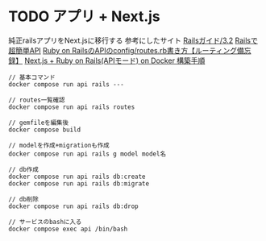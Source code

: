 # TODO アプリ + Next.js
純正railsアプリをNext.jsに移行する
参考にしたサイト
[Railsガイド/3.2](https://railsguides.jp/api_app.html#%E6%97%A2%E5%AD%98%E3%82%A2%E3%83%97%E3%83%AA%E3%82%B1%E3%83%BC%E3%82%B7%E3%83%A7%E3%83%B3%E3%82%92%E5%A4%89%E6%9B%B4%E3%81%99%E3%82%8B)
[Railsで超簡単API](https://qiita.com/k-penguin-sato/items/adba7a1a1ecc3582a9c9)
[Ruby on RailsのAPIのconfig/routes.rb書き方【ルーティング備忘録】](https://usconsort.com/rails-routes/)
[Next.js + Ruby on Rails(APIモード) on Docker 構築手順](https://zenn.dev/taku1115/articles/6c9fa97ab37e38)
```
// 基本コマンド
docker compose run api rails ---

// routes一覧確認
docker compose run api rails routes

// gemfileを編集後
docker compose build

// modelを作成+migrationも作成
docker compose run api rails g model model名

// db作成
docker compose run api rails db:create
docker compose run api rails db:migrate

// db削除
docker compose run api rails db:drop

// サービスのbashに入る
docker compose exec api /bin/bash
```
